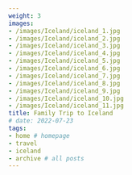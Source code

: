 ```yaml
---
weight: 3
images:
- /images/Iceland/iceland_1.jpg
- /images/Iceland/iceland_2.jpg
- /images/Iceland/iceland_3.jpg
- /images/Iceland/iceland_4.jpg
- /images/Iceland/iceland_5.jpg
- /images/Iceland/iceland_6.jpg
- /images/Iceland/iceland_7.jpg
- /images/Iceland/iceland_8.jpg
- /images/Iceland/iceland_9.jpg
- /images/Iceland/iceland_10.jpg
- /images/Iceland/iceland_11.jpg
title: Family Trip to Iceland
# date: 2022-07-23
tags:
- home # homepage
- travel
- iceland
- archive # all posts
---
```

